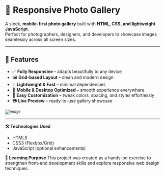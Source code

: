 # 📸 Responsive Photo Gallery

A sleek, **mobile-first photo gallery** built with **HTML, CSS, and lightweight JavaScript**.  
Perfect for photographers, designers, and developers to showcase images seamlessly across all screen sizes.  

---

## 🌟 Features

- ✅ **Fully Responsive** – adapts beautifully to any device  
- 🖼️ **Grid-based Layout** – clean and modern design  
- 💡 **Lightweight & Fast** – minimal dependencies  
- 📱 **Mobile & Desktop Optimized** – smooth experience everywhere  
- 🎨 **Easy Customization** – tweak colors, spacing, and styles effortlessly  
- 📷 **Live Preview** – ready-to-use gallery showcase  

<sup><em>![image](https://github.com/user-attachments/assets/d29d0571-b2c2-48a0-b8cf-041c6bc514e4)
</em></sup>

---

**🛠️ Technologies Used**
- HTML5
- CSS3 (Flexbox/Grid)
- JavaScript (optional enhancements)

**🧠 Learning Purpose**
This project was created as a hands-on exercise to strengthen front-end development skills and explore responsive web design techniques.
